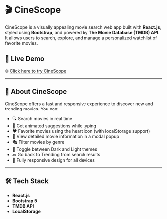 # 🎬 CineScope

CineScope is a visually appealing movie search web app built with **React.js**, styled using **Bootstrap**, and powered by **The Movie Database (TMDB) API**. It allows users to search, explore, and manage a personalized watchlist of favorite movies.

## 🔗 Live Demo

🌐 [Click here to try CineScope](https://kajal9873.github.io/Cinescope/)

---

## 📖 About CineScope

CineScope offers a fast and responsive experience to discover new and trending movies. You can:

- 🔍 Search movies in real time
- 🧠 Get animated suggestions while typing
- ❤️ Favorite movies using the heart icon (with localStorage support)
- 🎥 View detailed movie information in a modal popup
- 🎭 Filter movies by genre
- 🌙 Toggle between Dark and Light themes
- 🔙 Go back to Trending from search results
- 📱 Fully responsive design for all devices

---

## 🛠️ Tech Stack

- **React.js**
- **Bootstrap 5**
- **TMDB API**
- **LocalStorage**
